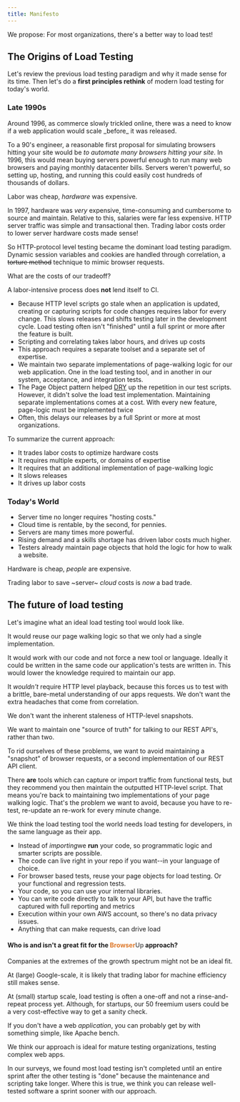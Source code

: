 ```yaml
---
title: Manifesto
---
```


We propose: For most organizations, there's a better way to load test!

## The Origins of Load Testing

Let's review the previous load testing paradigm and why it made sense for its time.
Then let's  do a <strong>first principles rethink</strong> of modern load testing for today's world.

<h3>Late 1990s</h3>
Around 1996, as commerce slowly trickled online, there was a need to know if a web application would scale _before_ it was released.

To a 90's engineer, a reasonable first proposal for simulating browsers hitting your site would be _to automate many browsers hitting your site_.
In 1996, this would mean buying servers powerful enough to run many web browsers and paying monthly datacenter bills.
Servers weren't powerful, so setting up, hosting, and running this could easily cost hundreds of thousands of dollars.

Labor was cheap, _hardware_ was expensive.

In 1997, hardware was _very_ expensive, time-consuming and cumbersome to source and maintain.
Relative to this, salaries were far less expensive.
HTTP server traffic was simple and transactional then.
Trading labor costs order to lower server hardware costs made sense!

So HTTP-protocol level testing became the dominant load testing paradigm.
Dynamic session variables and cookies are handled through correlation, a ~~torture method~~ technique to mimic browser requests.

What are the costs of our tradeoff?

A labor-intensive process does __not__ lend itself to CI.

* Because HTTP level scripts go stale when an application is updated, creating or capturing scripts for code changes requires labor
for every change. This slows releases and shifts testing later in the development cycle. Load testing often
isn't "finished" until a full sprint or more after the feature is built.
* Scripting and correlating takes labor hours, and drives up costs
* This approach requires a separate toolset and a separate set of expertise.
* We maintain two separate implementations of page-walking logic for our web application. One in the load testing tool, and in another in our system, acceptance, and integration tests.
* The Page Object pattern helped [DRY](https://en.wikipedia.org/wiki/Don%27t_repeat_yourself) up the repetition in our test scripts. However, it didn't solve the load test implementation.
Maintaining separate implementations comes at a cost. With every new feature, page-logic must be implemented twice
* Often, this delays our releases by a full Sprint or more at most organizations.


To summarize the current approach:
* It trades labor costs to optimize hardware costs
* It requires multiple experts, or domains of expertise
* It requires that an additional implementation of page-walking logic
* It slows releases
* It drives up labor costs

<h3>Today's World</h3>

* Server time no longer requires "hosting costs."
* Cloud time is rentable, by the second, for pennies.
* Servers are many times more powerful.
* Rising demand and a skills shortage has driven labor costs much higher.
* Testers already maintain page objects that hold the logic for how to walk a website.

Hardware is cheap, _people_ are expensive.

Trading labor to save ~server~ *cloud* costs is _now_ a bad trade.

## The future of load testing

Let's imagine what an ideal load testing tool would look like.

It would reuse our page walking logic so that we only had a single implementation.

It would work with our code and not force a new tool or language. Ideally it could be written in the same code our application's tests are written in. This would lower the knowledge required to maintain our app.

It _wouldn't_ require HTTP level playback, because this forces us to test with a brittle, bare-metal understanding of our apps requests. We don't want the extra headaches that come from correlation.

We don't want the inherent staleness of HTTP-level snapshots.

We want to maintain one "source of truth" for talking to our REST API's, rather than two.

To rid ourselves of these problems, we want to avoid maintaining a "snapshot" of browser requests, or a second implementation of our
REST API client.

There __are__ tools which can capture or import traffic from functional tests, but they recommend you then maintain the outputted HTTP-level script.
That means you're back to maintaining two implementations of your page walking logic. That's the problem we want to avoid, because
you have to re-test, re-update an re-work for every minute change.

We think the load testing tool the world needs load testing for developers, in the same language as their app.

<ul>
 	<li>Instead of <em>importing</em>we <strong>run</strong> your code, so programmatic logic and smarter scripts are possible.</li>
 	<li>The code can live right in your repo if you want--in your language of choice.</li>
  <li>For browser based tests, reuse your page objects for load testing. Or your functional and regression tests.</li>
 	<li>Your code, so you can use your internal libraries.</li>
  <li>You can write code directly to talk to your API, but have the traffic captured with full reporting and metrics</li>
 	<li>Execution within your own AWS account, so there's no data privacy issues.</li>
 	<li>Anything that can make requests, can drive load</li>
</ul>


#### Who is and isn't a great fit for the <span style="font-weight: bold; color: #de792b;">Browser</span><span style="font-weight: bold; color: #6e6e6e;">Up</span> approach?

Companies at the extremes of the growth spectrum might not be an ideal fit.

At (large) Google-scale, it is likely that trading labor for machine efficiency still makes sense.

At (small) startup scale, load testing is often a one-off and not a rinse-and-repeat process yet.
Although, for startups, our 50 freemium users could be a very cost-effective way to get a sanity check.

If you don't have a web _application_, you can probably get by with something simple, like Apache bench.

We think our approach is ideal for mature testing organizations, testing complex web apps.

In our surveys, we found most load testing isn't completed until an entire sprint after the other testing is "done"
because the maintenance and scripting take longer. Where this is true, we think you can
release well-tested software a sprint sooner with our approach.
